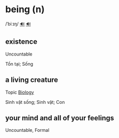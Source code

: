 # being (n)

/ˈbiːɪŋ/ [🔊](https://www.oxfordlearnersdictionaries.com/media/english/uk_pron/b/bei/being/being__gb_3.mp3) [🔊](https://www.oxfordlearnersdictionaries.com/media/english/us_pron/b/bei/being/being__us_1.mp3)

## existence 

Uncountable

Tồn tại; Sống

## a living creature

Topic [Biology](../topics/biology.md#biology)

Sinh vật sống; Sinh vật; Con

## your mind and all of your feelings

Uncountable, Formal